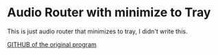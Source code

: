 # Audio Router with minimize to Tray

This is just audio router that minimizes to tray, I didn't write this.

[GITHUB of the original program](https://github.com/audiorouterdev/)
